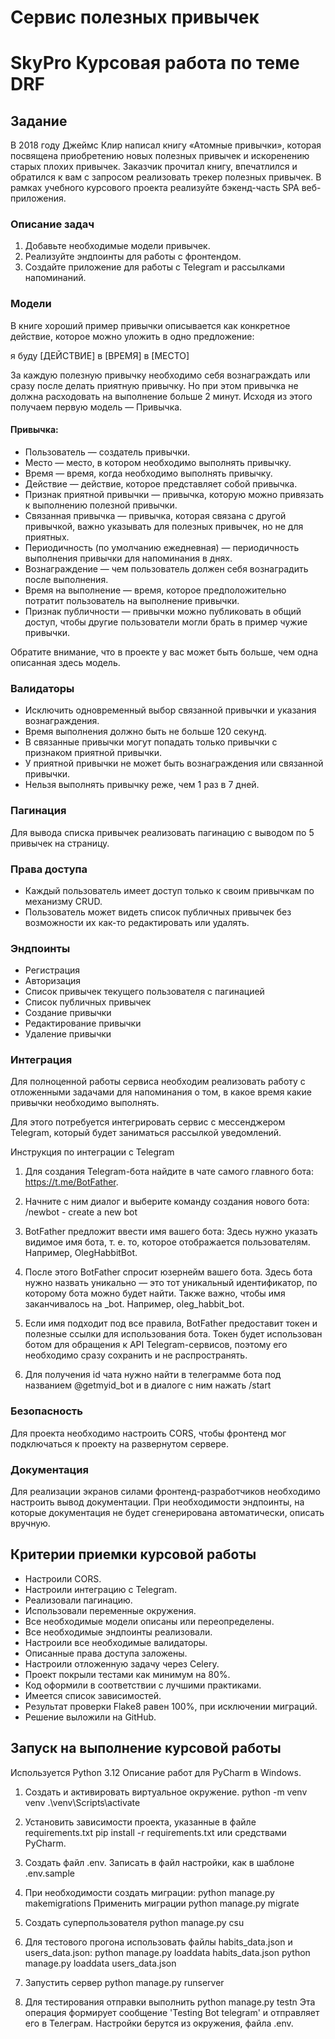 # Сервис полезных привычек
# SkyPro Курсовая работа по теме DRF

## Задание 
В 2018 году Джеймс Клир написал книгу «Атомные привычки», которая посвящена 
приобретению новых полезных привычек и искоренению старых плохих привычек. 
Заказчик прочитал книгу, впечатлился и обратился к вам с запросом реализовать 
трекер полезных привычек.
В рамках учебного курсового проекта реализуйте бэкенд-часть SPA веб-приложения.

### Описание задач
1. Добавьте необходимые модели привычек.
2. Реализуйте эндпоинты для работы с фронтендом.
3. Создайте приложение для работы с Telegram и рассылками напоминаний.

### Модели
В книге хороший пример привычки описывается как конкретное действие, которое 
можно уложить в одно предложение:

я буду [ДЕЙСТВИЕ] в [ВРЕМЯ] в [МЕСТО]

За каждую полезную привычку необходимо себя вознаграждать или сразу после 
делать приятную привычку. Но при этом привычка не должна расходовать 
на выполнение больше 2 минут. Исходя из этого получаем первую модель — Привычка.

#### Привычка:
- Пользователь — создатель привычки.
- Место — место, в котором необходимо выполнять привычку.
- Время — время, когда необходимо выполнять привычку.
- Действие — действие, которое представляет собой привычка.
- Признак приятной привычки — привычка, которую можно привязать к выполнению 
полезной привычки.
- Связанная привычка — привычка, которая связана с другой привычкой, важно 
указывать для полезных привычек, но не для приятных.
- Периодичность (по умолчанию ежедневная) — периодичность выполнения привычки 
для напоминания в днях.
- Вознаграждение — чем пользователь должен себя вознаградить после выполнения.
- Время на выполнение — время, которое предположительно потратит пользователь 
на выполнение привычки.
- Признак публичности — привычки можно публиковать в общий доступ, чтобы 
другие пользователи могли брать в пример чужие привычки.

Обратите внимание, что в проекте у вас может быть больше, чем одна описанная 
здесь модель.

### Валидаторы
- Исключить одновременный выбор связанной привычки и указания вознаграждения.
- Время выполнения должно быть не больше 120 секунд.
- В связанные привычки могут попадать только привычки с признаком приятной 
привычки.
- У приятной привычки не может быть вознаграждения или связанной привычки.
- Нельзя выполнять привычку реже, чем 1 раз в 7 дней.

### Пагинация
Для вывода списка привычек реализовать пагинацию с выводом по 5 привычек 
на страницу.

### Права доступа
- Каждый пользователь имеет доступ только к своим привычкам по механизму CRUD.
- Пользователь может видеть список публичных привычек без возможности их как-то
редактировать или удалять.

### Эндпоинты
- Регистрация
- Авторизация
- Список привычек текущего пользователя с пагинацией
- Список публичных привычек
- Создание привычки
- Редактирование привычки
- Удаление привычки

### Интеграция
Для полноценной работы сервиса необходим реализовать работу с отложенными 
задачами для напоминания о том, в какое время какие привычки необходимо 
выполнять.

Для этого потребуется интегрировать сервис с мессенджером Telegram, который 
будет заниматься рассылкой уведомлений.

Инструкция по интеграции с Telegram

1. Для создания Telegram-бота найдите в чате самого главного бота: 
https://t.me/BotFather. 

2. Начните с ним диалог и выберите команду создания нового
бота: /newbot - create a new bot

3. BotFather предложит ввести имя вашего бота:
Здесь нужно указать видимое имя бота, т. е. то, которое отображается 
пользователям. Например, OlegHabbitBot.

4. После этого BotFather спросит юзернейм вашего бота.
Здесь бота нужно назвать уникально — это тот уникальный идентификатор, по 
которому бота можно будет найти. Также важно, чтобы имя заканчивалось на _bot.
Например, oleg_habbit_bot.

5. Если имя подходит под все правила, BotFather предоставит токен и полезные 
ссылки для использования бота.
Токен будет использован ботом для обращения к API Telegram-сервисов, поэтому 
его необходимо сразу сохранить и не распространять.

6. Для получения id чата нужно найти в телеграмме бота под названием 
@getmyid_bot и в диалоге с ним нажать /start

### Безопасность
Для проекта необходимо настроить CORS, чтобы фронтенд мог подключаться 
к проекту на развернутом сервере.

### Документация
Для реализации экранов силами фронтенд-разработчиков необходимо настроить 
вывод документации. При необходимости эндпоинты, на которые документация 
не будет сгенерирована автоматически, описать вручную.

## Критерии приемки курсовой работы
- Настроили CORS.
- Настроили интеграцию с Telegram.
- Реализовали пагинацию.
- Использовали переменные окружения.
- Все необходимые модели описаны или переопределены.
- Все необходимые эндпоинты реализовали.
- Настроили все необходимые валидаторы.
- Описанные права доступа заложены.
- Настроили отложенную задачу через Celery.
- Проект покрыли тестами как минимум на 80%.
- Код оформили в соответствии с лучшими практиками.
- Имеется список зависимостей.
- Результат проверки Flake8 равен 100%, при исключении миграций.
- Решение выложили на GitHub.

## Запуск на выполнение курсовой работы

Используется Python 3.12
Описание работ для PyCharm в Windows.

1. Создать и активировать виртуальное окружение.
python -m venv venv
.\venv\Scripts\activate

2. Установить зависимости проекта, указанные в файле requirements.txt
pip install -r requirements.txt 
или средствами PyCharm.

3. Создать файл .env.
Записать в файл настройки, как в шаблоне .env.sample

4. При необходимости создать миграции:
python manage.py makemigrations
Применить миграции
python manage.py migrate

5. Создать суперпользователя
python manage.py csu

6. Для тестового прогона использовать файлы habits_data.json и users_data.json:
python manage.py loaddata habits_data.json
python manage.py loaddata users_data.json

7. Запустить сервер
python manage.py runserver

8. Для тестирования отправки выполнить
python manage.py testn
Эта операция формирует сообщение 'Testing Bot telegram' и отправляет его в 
Телеграм. Настройки берутся из окружения, файла .env.
